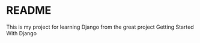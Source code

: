 README
======

This is my project for learning Django from the great project Getting Started
With Django

